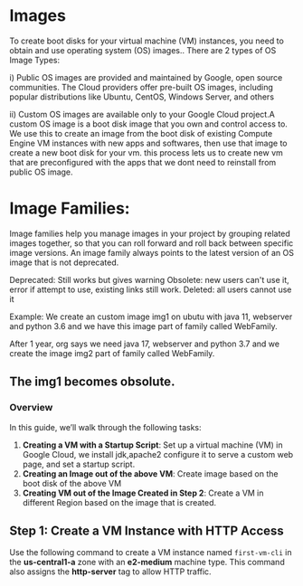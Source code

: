 # Images
To create boot disks for your virtual machine (VM) instances, you need to obtain and use operating system (OS) images.. There are 2 types of OS Image Types:

i) Public OS images are provided and maintained by Google, open source communities. The Cloud providers offer pre-built OS images, including popular distributions like Ubuntu, CentOS, Windows Server, and others

ii) Custom OS images are available only to your Google Cloud project.A custom OS image is a boot disk image that you own and control access to.
We use this to create an image from the boot disk of existing Compute Engine VM instances with new apps and softwares, then use that image to create a new boot disk for your vm. this process lets us to create new vm that are preconfigured with the apps that we dont need to reinstall from public OS image.

# Image Families:
Image families help you manage images in your project by grouping related images together, so that you can roll forward and roll back between specific image versions. An image family always points to the latest version of an OS image that is not deprecated.

Deprecated: Still works but gives warning
Obsolete: new users can't use it, error if attempt to use, existing links still work.
Deleted: all users cannot use it

Example: 
We create an custom image img1 on ubutu with java 11, webserver and python 3.6 and we have this image part of family called WebFamily.

After 1 year, org says we need java 17, webserver and python 3.7 and we create the image img2 part of family called WebFamily.

The img1 becomes obsolute.
---

### **Overview**

In this guide, we’ll walk through the following tasks:

1. **Creating a VM with a Startup Script**: Set up a virtual machine (VM) in Google Cloud, we install jdk,apache2 configure it to serve a custom web page, and set a startup script.
2. **Creating an Image out of the above VM**: Create image based on the boot disk of the above VM
3. **Creating VM out of the Image Created in Step 2**: Create a VM in different Region based on the image that is created.

## Step 1: Create a VM Instance with HTTP Access

Use the following command to create a VM instance named `first-vm-cli` in the **us-central1-a** zone with an **e2-medium** machine type. This command also assigns the **http-server** tag to allow HTTP traffic.